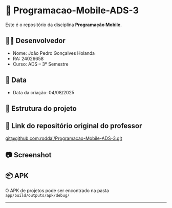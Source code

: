 # 📱 Programacao-Mobile-ADS-3

Este é o repositório da disciplina **Programação Mobile**.

## 👨‍💻 Desenvolvedor
- Nome: João Pedro Gonçalves Holanda
- RA: 24026658
- Curso: ADS – 3º Semestre

## 📅 Data
- Data da criação: 04/08/2025

## 📂 Estrutura do projeto

## 🔗 Link do repositório original do professor
[git@github.com:roddai/Programacao-Mobile-ADS-3.git](git@github.com:roddai/Programacao-Mobile-ADS-3.git)

## 📷 Screenshot

## 📦 APK
O APK de projetos pode ser encontrado na pasta `app/build/outputs/apk/debug/`

---
